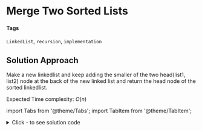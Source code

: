 # Merge Two Sorted Lists

#### Tags
```LinkedList```, ```recursion```, ```implementation```

## Solution Approach
Make a new linkedlist and keep adding the smaller of the two head(list1, list2) node at the back of the new linked list and return the head node of the sorted linkedlist.

Expected Time complexity: $O(n)$

import Tabs from '@theme/Tabs';
import TabItem from '@theme/TabItem';

<details><summary>Click - to see solution code</summary>

<Tabs>
<TabItem value="cpp" label="C++">

```cpp
/**
 * Definition for singly-linked list.
 * struct ListNode {
 *     int val;
 *     ListNode *next;
 *     ListNode() : val(0), next(nullptr) {}
 *     ListNode(int x) : val(x), next(nullptr) {}
 *     ListNode(int x, ListNode *next) : val(x), next(next) {}
 * };
 */
class Solution {
public:
    ListNode* mergeTwoLists(ListNode* list1, ListNode* list2) {

        // if any of the linkedlist is NULL return the other
        if (list1 == NULL) return list2;    
        if (list2 == NULL) return list1;

        if (list1->val > list2->val) swap(list1, list2);
        ListNode *head;
        head = (ListNode*)malloc(sizeof(ListNode*));
        head = list1;

        while (list1->next != NULL && list2 != NULL) {
            if (list1->next->val <= list2->val) {
                list1 = list1->next;
                continue;
            }
            ListNode *temp;
            temp = (ListNode*)malloc(sizeof(ListNode*));
            temp = list2;
            list2 = list2->next;
            temp->next = list1->next;
            list1->next = temp;
            list1 = list1->next;
        }
        if (list2 != NULL) {
            list1->next = list2;
        }
        return head;
    }
};
```
</TabItem>
</Tabs>

</details>